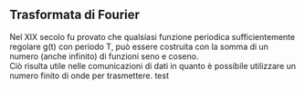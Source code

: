 ## Trasformata di Fourier
Nel XIX secolo fu provato che qualsiasi funzione periodica sufficientemente regolare g(t) con periodo T, può essere costruita con la somma di un numero (anche infinito) di funzioni seno e coseno.<br>
Ciò risulta utile nelle comunicazioni di dati in quanto è possibile utilizzare un numero finito di onde per trasmettere.
test